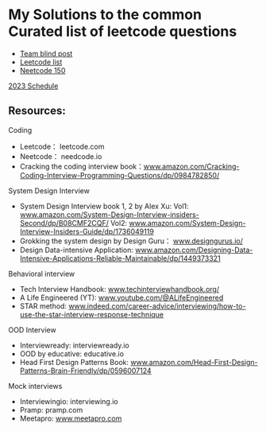 # My Solutions to the common Curated list of leetcode questions
- [Team blind post](https://www.teamblind.com/post/New-Year-Gift---Curated-List-of-Top-100-LeetCode-Questions-to-Save-Your-Time-OaM1orEU)
- [Leetcode list](https://leetcode.com/list/xoqag3yj/)
- [Neetcode 150](https://neetcode.io/practice)

[2023 Schedule](./2023/schedule.md)

## Resources:

Coding
- Leetcode： leetcode.com
- Neetcode： needcode.io
- Cracking the coding interview book：www.amazon.com/Cracking-Coding-Interview-Programming-Questions/dp/0984782850/

System Design Interview 
- System Design Interview book 1, 2 by Alex Xu: 
Vol1: www.amazon.com/System-Design-Interview-insiders-Second/dp/B08CMF2CQF/
Vol2: www.amazon.com/System-Design-Interview-Insiders-Guide/dp/1736049119
- Grokking the system design by Design Guru： www.designgurus.io/
- Design Data-intensive Application: www.amazon.com/Designing-Data-Intensive-Applications-Reliable-Maintainable/dp/1449373321

Behavioral interview
- Tech Interview Handbook: www.techinterviewhandbook.org/
- A Life Engineered (YT): www.youtube.com/@ALifeEngineered
- STAR method: www.indeed.com/career-advice/interviewing/how-to-use-the-star-interview-response-technique

OOD Interview
- Interviewready: interviewready.io
- OOD by educative: educative.io
- Head First Design Patterns Book: www.amazon.com/Head-First-Design-Patterns-Brain-Friendly/dp/0596007124

Mock interviews
- Interviewingio: interviewing.io
- Pramp: pramp.com
- Meetapro: www.meetapro.com

